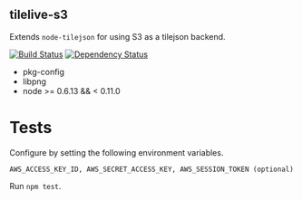tilelive-s3
-----------
Extends `node-tilejson` for using S3 as a tilejson backend.

[![Build Status](https://secure.travis-ci.org/mapbox/tilelive-s3.png)](http://travis-ci.org/mapbox/tilelive-s3)
[![Dependency Status](https://david-dm.org/mapbox/tilelive-s3.svg)](https://david-dm.org/mapbox/tilelive-s3)

 - pkg-config
 - libpng
 - node >= 0.6.13 && < 0.11.0

Tests
=====

Configure by setting the following environment variables.

```
AWS_ACCESS_KEY_ID, AWS_SECRET_ACCESS_KEY, AWS_SESSION_TOKEN (optional)
```

Run `npm test`.
